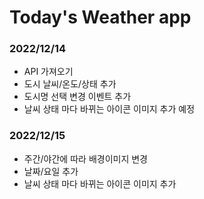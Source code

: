  <h1>Today's Weather app</h1>
  <h3>2022/12/14</h3>
  <ul>
    <li>API 가져오기</li>
    <li>도시 날씨/온도/상태 추가</li>
    <li>도시명 선택 변경 이벤트 추가 </li>
    <li>날씨 상태 마다 바뀌는 아이콘 이미지 추가 예정</li> 
  </ul>
  <h3>2022/12/15</h3>
    <ul>
    <li>주간/야간에 따라 배경이미지 변경</li>
    <li>날짜/요일 추가</li>
    <li>날씨 상태 마다 바뀌는 아이콘 이미지 추가</li>
  </ul>
  
